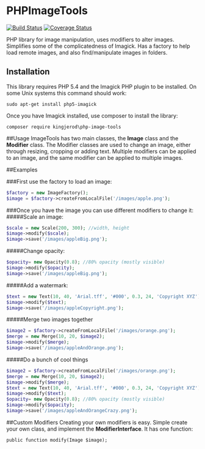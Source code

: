 # PHPImageTools
[![Build Status](https://travis-ci.org/kingjerod/php-image-tools.png?branch=master)](https://travis-ci.org/kingjerod/php-image-tools)
[![Coverage Status](https://coveralls.io/repos/kingjerod/php-image-tools/badge.svg?branch=master)](https://coveralls.io/r/kingjerod/php-image-tools?branch=master)

PHP library for image manipulation, uses modifiers to alter images. Simplifies some of the complicatedness of Imagick. Has a factory to help load remote images, and also find/manipulate images in folders.

## Installation
This library requires PHP 5.4 and the Imagick PHP plugin to be installed. On some Unix systems this command should work:

`sudo apt-get install php5-imagick`

Once you have Imagick installed, use composer to install the library:

`composer require kingjerod\php-image-tools`

##Usage
ImageTools has two main classes, the **Image** class and the **Modifier** class. The Modifier classes are used to change an image, either through resizing, cropping or adding text. Multiple modifiers can be applied to an image, and the same modifier can be applied to multiple images. 

##Examples

###First use the factory to load an image:
```php
$factory = new ImageFactory();
$image = $factory->createFromLocalFile('/images/apple.png');
```
###Once you have the image you can use different modifiers to change it:
#####Scale an image:
```php
$scale = new Scale(200, 300); //width, height
$image->modify($scale);
$image->save('/images/appleBig.png');
```
#####Change opacity:
```php
$opacity= new Opacity(0.8); //80% opacity (mostly visible)
$image->modify($opacity);
$image->save('/images/appleBig.png');
```

#####Add a watermark:
```php
$text = new Text(10, 40, 'Arial.tff', '#000', 0.3, 24, 'Copyright XYZ');
$image->modify($text);
$image->save('/images/appleCopyright.png');
```

#####Merge two images together
```php
$image2 = $factory->createFromLocalFile('/images/orange.png');
$merge = new Merge(10, 20, $image2);
$image->modify($merge);
$image->save('/images/appleAndOrange.png');
```

#####Do a bunch of cool things
```php
$image2 = $factory->createFromLocalFile('/images/orange.png');
$merge = new Merge(10, 20, $image2);
$image->modify($merge);
$text = new Text(10, 40, 'Arial.tff', '#000', 0.3, 24, 'Copyright XYZ');
$image->modify($text);
$opacity= new Opacity(0.8); //80% opacity (mostly visible)
$image->modify($opacity);
$image->save('/images/appleAndOrangeCrazy.png');
```

##Custom Modifiers
Creating your own modifiers is easy. Simple create your own class, and implement the **ModifierInterface**. It has one function:

`public function modify(Image $image);`
